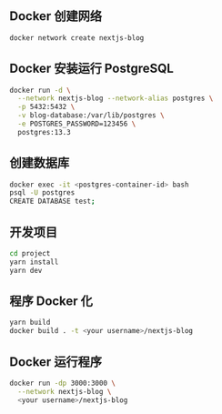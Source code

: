 ## Docker 创建网络
```bash
docker network create nextjs-blog
```

## Docker 安装运行 PostgreSQL
```bash
docker run -d \
  --network nextjs-blog --network-alias postgres \
  -p 5432:5432 \
  -v blog-database:/var/lib/postgres \
  -e POSTGRES_PASSWORD=123456 \
  postgres:13.3
```

## 创建数据库
```bash
docker exec -it <postgres-container-id> bash
psql -U postgres
CREATE DATABASE test;
```

## 开发项目
```bash
cd project
yarn install
yarn dev
```

## 程序 Docker 化
```bash
yarn build
docker build . -t <your username>/nextjs-blog
```

## Docker 运行程序
```bash
docker run -dp 3000:3000 \
  --network nextjs-blog \
  <your username>/nextjs-blog
```
